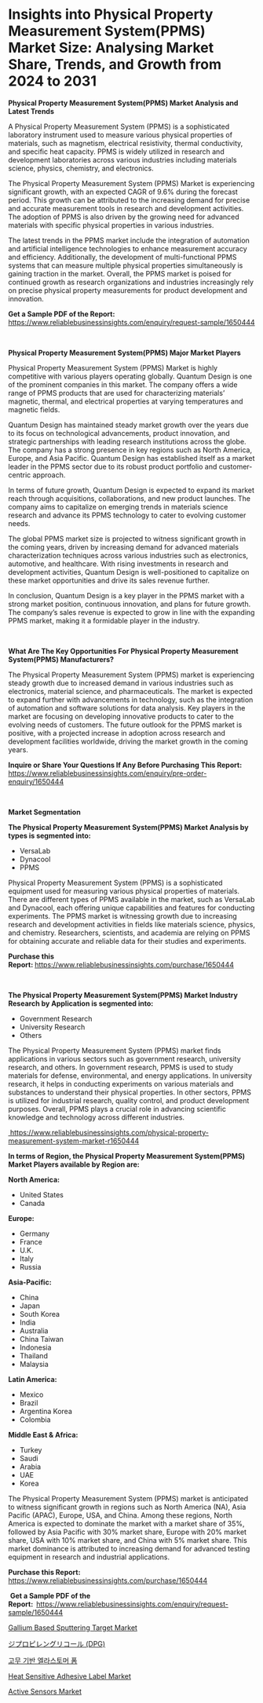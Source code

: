 <p><h1>Insights into Physical Property Measurement System(PPMS) Market Size: Analysing Market Share, Trends, and Growth from 2024 to 2031</h1></p><p><strong>Physical Property Measurement System(PPMS) Market Analysis and Latest Trends</strong></p>
<p><p>A Physical Property Measurement System (PPMS) is a sophisticated laboratory instrument used to measure various physical properties of materials, such as magnetism, electrical resistivity, thermal conductivity, and specific heat capacity. PPMS is widely utilized in research and development laboratories across various industries including materials science, physics, chemistry, and electronics.</p><p>The Physical Property Measurement System (PPMS) Market is experiencing significant growth, with an expected CAGR of 9.6% during the forecast period. This growth can be attributed to the increasing demand for precise and accurate measurement tools in research and development activities. The adoption of PPMS is also driven by the growing need for advanced materials with specific physical properties in various industries.</p><p>The latest trends in the PPMS market include the integration of automation and artificial intelligence technologies to enhance measurement accuracy and efficiency. Additionally, the development of multi-functional PPMS systems that can measure multiple physical properties simultaneously is gaining traction in the market. Overall, the PPMS market is poised for continued growth as research organizations and industries increasingly rely on precise physical property measurements for product development and innovation.</p></p>
<p><strong>Get a Sample PDF of the Report:&nbsp;</strong> <a href="https://www.reliablebusinessinsights.com/enquiry/request-sample/1650444">https://www.reliablebusinessinsights.com/enquiry/request-sample/1650444</a></p>
<p>&nbsp;</p>
<p><strong>Physical Property Measurement System(PPMS) Major Market Players</strong></p>
<p><p>Physical Property Measurement System (PPMS) Market is highly competitive with various players operating globally. Quantum Design is one of the prominent companies in this market. The company offers a wide range of PPMS products that are used for characterizing materials’ magnetic, thermal, and electrical properties at varying temperatures and magnetic fields.</p><p>Quantum Design has maintained steady market growth over the years due to its focus on technological advancements, product innovation, and strategic partnerships with leading research institutions across the globe. The company has a strong presence in key regions such as North America, Europe, and Asia Pacific. Quantum Design has established itself as a market leader in the PPMS sector due to its robust product portfolio and customer-centric approach.</p><p>In terms of future growth, Quantum Design is expected to expand its market reach through acquisitions, collaborations, and new product launches. The company aims to capitalize on emerging trends in materials science research and advance its PPMS technology to cater to evolving customer needs.</p><p>The global PPMS market size is projected to witness significant growth in the coming years, driven by increasing demand for advanced materials characterization techniques across various industries such as electronics, automotive, and healthcare. With rising investments in research and development activities, Quantum Design is well-positioned to capitalize on these market opportunities and drive its sales revenue further.</p><p>In conclusion, Quantum Design is a key player in the PPMS market with a strong market position, continuous innovation, and plans for future growth. The company’s sales revenue is expected to grow in line with the expanding PPMS market, making it a formidable player in the industry.</p></p>
<p>&nbsp;</p>
<p><strong>What Are The Key Opportunities For Physical Property Measurement System(PPMS) Manufacturers?</strong></p>
<p><p>The Physical Property Measurement System (PPMS) market is experiencing steady growth due to increased demand in various industries such as electronics, material science, and pharmaceuticals. The market is expected to expand further with advancements in technology, such as the integration of automation and software solutions for data analysis. Key players in the market are focusing on developing innovative products to cater to the evolving needs of customers. The future outlook for the PPMS market is positive, with a projected increase in adoption across research and development facilities worldwide, driving the market growth in the coming years.</p></p>
<p><strong>Inquire or Share Your Questions If Any Before Purchasing This Report:</strong> <a href="https://www.reliablebusinessinsights.com/enquiry/pre-order-enquiry/1650444">https://www.reliablebusinessinsights.com/enquiry/pre-order-enquiry/1650444</a></p>
<p>&nbsp;</p>
<p><strong>Market Segmentation</strong></p>
<p><strong>The Physical Property Measurement System(PPMS) Market Analysis by types is segmented into:</strong></p>
<p><ul><li>VersaLab</li><li>Dynacool</li><li>PPMS</li></ul></p>
<p><p>Physical Property Measurement System (PPMS) is a sophisticated equipment used for measuring various physical properties of materials. There are different types of PPMS available in the market, such as VersaLab and Dynacool, each offering unique capabilities and features for conducting experiments. The PPMS market is witnessing growth due to increasing research and development activities in fields like materials science, physics, and chemistry. Researchers, scientists, and academia are relying on PPMS for obtaining accurate and reliable data for their studies and experiments.</p></p>
<p><strong>Purchase this Report:&nbsp;</strong><a href="https://www.reliablebusinessinsights.com/purchase/1650444">https://www.reliablebusinessinsights.com/purchase/1650444</a></p>
<p>&nbsp;</p>
<p><strong>The Physical Property Measurement System(PPMS) Market Industry Research by Application is segmented into:</strong></p>
<p><ul><li>Government Research</li><li>University Research</li><li>Others</li></ul></p>
<p><p>The Physical Property Measurement System (PPMS) market finds applications in various sectors such as government research, university research, and others. In government research, PPMS is used to study materials for defense, environmental, and energy applications. In university research, it helps in conducting experiments on various materials and substances to understand their physical properties. In other sectors, PPMS is utilized for industrial research, quality control, and product development purposes. Overall, PPMS plays a crucial role in advancing scientific knowledge and technology across different industries.</p></p>
<p><a href="https://www.reliablebusinessinsights.com/physical-property-measurement-system-market-r1650444">&nbsp;https://www.reliablebusinessinsights.com/physical-property-measurement-system-market-r1650444</a></p>
<p><strong>In terms of Region, the Physical Property Measurement System(PPMS) Market Players available by Region are:</strong></p>
<p>
    <p> <strong> North America: </strong>
        <ul>
            <li>United States</li>
            <li>Canada</li>
        </ul>
        </p> 
    <p> <strong> Europe: </strong>
        <ul>
            <li>Germany</li>
            <li>France</li>
            <li>U.K.</li>
            <li>Italy</li>
            <li>Russia</li>
        </ul>
        </p> 
    <p> <strong> Asia-Pacific: </strong>
        <ul>
            <li>China</li>
            <li>Japan</li>
            <li>South Korea</li>
            <li>India</li>
            <li>Australia</li>
            <li>China Taiwan</li>
            <li>Indonesia</li>
            <li>Thailand</li>
            <li>Malaysia</li>
        </ul>
        </p> 
    <p> <strong> Latin America: </strong>
        <ul>
            <li>Mexico</li>
            <li>Brazil</li>
            <li>Argentina Korea</li>
            <li>Colombia</li>
        </ul>
        </p> 
    <p> <strong> Middle East & Africa: </strong>
        <ul>
            <li>Turkey</li>
            <li>Saudi</li>
            <li>Arabia</li>
            <li>UAE</li>
            <li>Korea</li>
        </ul>
    </p>
    </p>
<p><p>The Physical Property Measurement System (PPMS) market is anticipated to witness significant growth in regions such as North America (NA), Asia Pacific (APAC), Europe, USA, and China. Among these regions, North America is expected to dominate the market with a market share of 35%, followed by Asia Pacific with 30% market share, Europe with 20% market share, USA with 10% market share, and China with 5% market share. This market dominance is attributed to increasing demand for advanced testing equipment in research and industrial applications.</p></p>
<p><strong>Purchase this Report: </strong><a href="https://www.reliablebusinessinsights.com/purchase/1650444">https://www.reliablebusinessinsights.com/purchase/1650444</a></p>
<p>&nbsp;<strong>Get a Sample PDF of the Report:&nbsp;&nbsp;</strong><a href="https://www.reliablebusinessinsights.com/enquiry/request-sample/1650444">https://www.reliablebusinessinsights.com/enquiry/request-sample/1650444</a></p>
<p><strong></strong></p>
<p><p><a href="https://github.com/ashepherd82/Market-Research-Report-List-4/blob/main/gallium-based-sputtering-target-market.md">Gallium Based Sputtering Target Market</a></p><p><a href="https://github.com/dawson566/Market-Research-Report-List-1/blob/main/200512894222.md">ジプロピレングリコール (DPG)</a></p><p><a href="https://github.com/Jimmieraun892023/Market-Research-Report-List-1/blob/main/255820685913.md">고무 기반 엘라스토머 폼</a></p><p><a href="https://github.com/irfadac/Market-Research-Report-List-3/blob/main/heat-sensitive-adhesive-label-market.md">Heat Sensitive Adhesive Label Market</a></p><p><a href="https://issuu.com/reportprime-2/docs/active-sensors-market-size-2030.pptx">Active Sensors Market</a></p></p>